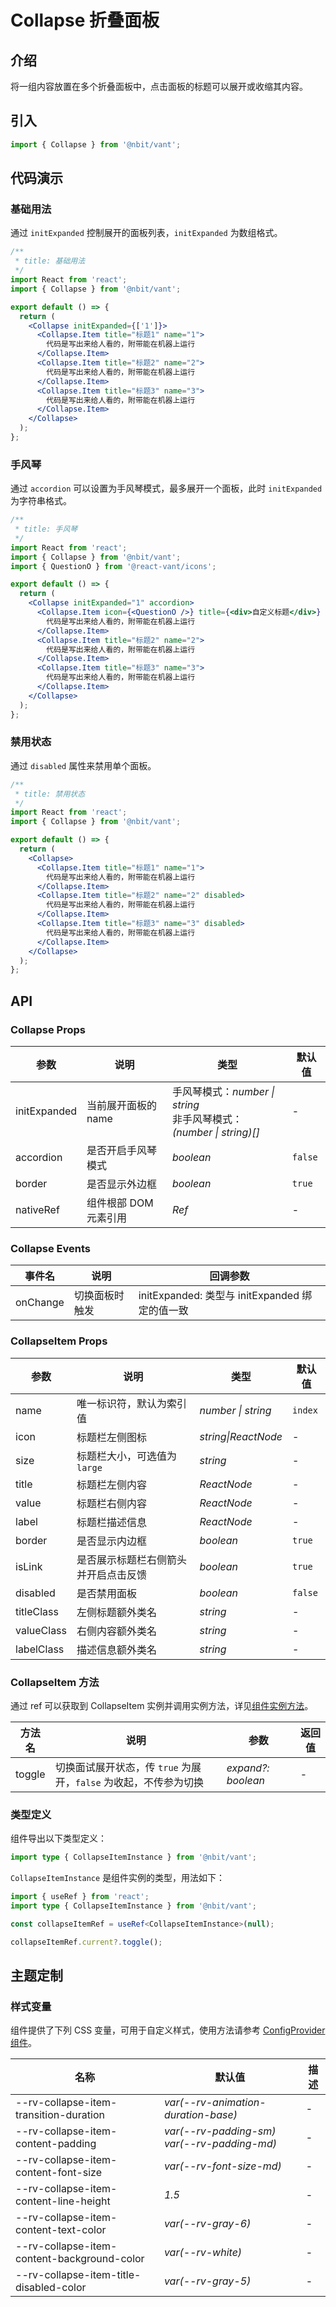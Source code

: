 # Collapse 折叠面板

## 介绍

将一组内容放置在多个折叠面板中，点击面板的标题可以展开或收缩其内容。

## 引入

```js
import { Collapse } from '@nbit/vant';
```

## 代码演示

### 基础用法

通过 `initExpanded` 控制展开的面板列表，`initExpanded` 为数组格式。

```jsx
/**
 * title: 基础用法
 */
import React from 'react';
import { Collapse } from '@nbit/vant';

export default () => {
  return (
    <Collapse initExpanded={['1']}>
      <Collapse.Item title="标题1" name="1">
        代码是写出来给人看的，附带能在机器上运行
      </Collapse.Item>
      <Collapse.Item title="标题2" name="2">
        代码是写出来给人看的，附带能在机器上运行
      </Collapse.Item>
      <Collapse.Item title="标题3" name="3">
        代码是写出来给人看的，附带能在机器上运行
      </Collapse.Item>
    </Collapse>
  );
};
```

### 手风琴

通过 `accordion` 可以设置为手风琴模式，最多展开一个面板，此时 `initExpanded` 为字符串格式。

```jsx
/**
 * title: 手风琴
 */
import React from 'react';
import { Collapse } from '@nbit/vant';
import { QuestionO } from '@react-vant/icons';

export default () => {
  return (
    <Collapse initExpanded="1" accordion>
      <Collapse.Item icon={<QuestionO />} title={<div>自定义标题</div>} name="1">
        代码是写出来给人看的，附带能在机器上运行
      </Collapse.Item>
      <Collapse.Item title="标题2" name="2">
        代码是写出来给人看的，附带能在机器上运行
      </Collapse.Item>
      <Collapse.Item title="标题3" name="3">
        代码是写出来给人看的，附带能在机器上运行
      </Collapse.Item>
    </Collapse>
  );
};
```

### 禁用状态

通过 `disabled` 属性来禁用单个面板。

```jsx
/**
 * title: 禁用状态
 */
import React from 'react';
import { Collapse } from '@nbit/vant';

export default () => {
  return (
    <Collapse>
      <Collapse.Item title="标题1" name="1">
        代码是写出来给人看的，附带能在机器上运行
      </Collapse.Item>
      <Collapse.Item title="标题2" name="2" disabled>
        代码是写出来给人看的，附带能在机器上运行
      </Collapse.Item>
      <Collapse.Item title="标题3" name="3" disabled>
        代码是写出来给人看的，附带能在机器上运行
      </Collapse.Item>
    </Collapse>
  );
};
```

## API

### Collapse Props

| 参数 | 说明 | 类型 | 默认值 |
| --- | --- | --- | --- |
| initExpanded | 当前展开面板的 name | 手风琴模式：_number \| string_<br>非手风琴模式：_(number \| string)[]_ | - |
| accordion | 是否开启手风琴模式 | _boolean_ | `false` |
| border | 是否显示外边框 | _boolean_ | `true` |
| nativeRef | 组件根部 DOM 元素引用 | _Ref_ | - |

### Collapse Events

| 事件名   | 说明           | 回调参数                                       |
| -------- | -------------- | ---------------------------------------------- |
| onChange | 切换面板时触发 | initExpanded: 类型与 initExpanded 绑定的值一致 |

### CollapseItem Props

| 参数 | 说明 | 类型 | 默认值 |
| --- | --- | --- | --- |
| name | 唯一标识符，默认为索引值 | _number \| string_ | `index` |
| icon | 标题栏左侧图标 | _string\|ReactNode_ | - |
| size | 标题栏大小，可选值为 `large` | _string_ | - |
| title | 标题栏左侧内容 | _ReactNode_ | - |
| value | 标题栏右侧内容 | _ReactNode_ | - |
| label | 标题栏描述信息 | _ReactNode_ | - |
| border | 是否显示内边框 | _boolean_ | `true` |
| isLink | 是否展示标题栏右侧箭头并开启点击反馈 | _boolean_ | `true` |
| disabled | 是否禁用面板 | _boolean_ | `false` |
| titleClass | 左侧标题额外类名 | _string_ | - |
| valueClass | 右侧内容额外类名 | _string_ | - |
| labelClass | 描述信息额外类名 | _string_ | - |

### CollapseItem 方法

通过 ref 可以获取到 CollapseItem 实例并调用实例方法，详见[组件实例方法](/guide/advanced-usage)。

| 方法名 | 说明 | 参数 | 返回值 |
| --- | --- | --- | --- |
| toggle | 切换面试展开状态，传 `true` 为展开，`false` 为收起，不传参为切换 | _expand?: boolean_ | - |

### 类型定义

组件导出以下类型定义：

```ts
import type { CollapseItemInstance } from '@nbit/vant';
```

`CollapseItemInstance` 是组件实例的类型，用法如下：

```ts
import { useRef } from 'react';
import type { CollapseItemInstance } from '@nbit/vant';

const collapseItemRef = useRef<CollapseItemInstance>(null);

collapseItemRef.current?.toggle();
```

## 主题定制

### 样式变量

组件提供了下列 CSS 变量，可用于自定义样式，使用方法请参考 [ConfigProvider 组件](/components/config-provider)。

| 名称 | 默认值 | 描述 |
| --- | --- | --- |
| --rv-collapse-item-transition-duration | _var(--rv-animation-duration-base)_ | - |
| --rv-collapse-item-content-padding | _var(--rv-padding-sm) var(--rv-padding-md)_ | - |
| --rv-collapse-item-content-font-size | _var(--rv-font-size-md)_ | - |
| --rv-collapse-item-content-line-height | _1.5_ | - |
| --rv-collapse-item-content-text-color | _var(--rv-gray-6)_ | - |
| --rv-collapse-item-content-background-color | _var(--rv-white)_ | - |
| --rv-collapse-item-title-disabled-color | _var(--rv-gray-5)_ | - |
